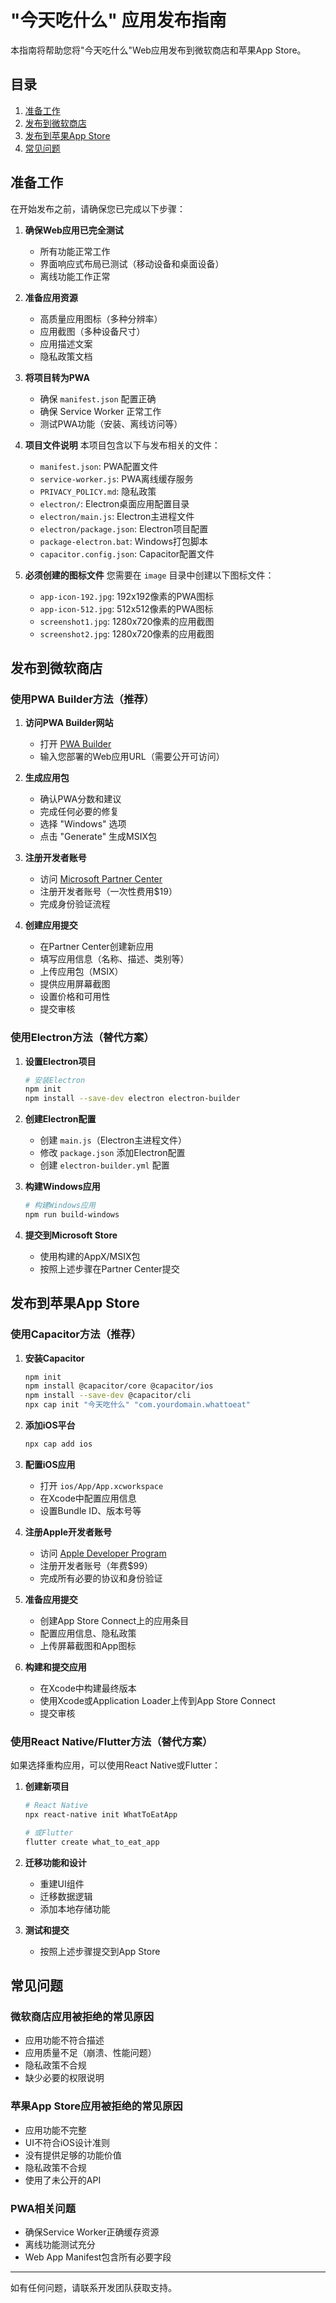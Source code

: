 # "今天吃什么" 应用发布指南

本指南将帮助您将"今天吃什么"Web应用发布到微软商店和苹果App Store。

## 目录
1. [准备工作](#准备工作)
2. [发布到微软商店](#发布到微软商店)
3. [发布到苹果App Store](#发布到苹果app-store)
4. [常见问题](#常见问题)

## 准备工作

在开始发布之前，请确保您已完成以下步骤：

1. **确保Web应用已完全测试**
   - 所有功能正常工作
   - 界面响应式布局已测试（移动设备和桌面设备）
   - 离线功能工作正常

2. **准备应用资源**
   - 高质量应用图标（多种分辨率）
   - 应用截图（多种设备尺寸）
   - 应用描述文案
   - 隐私政策文档

3. **将项目转为PWA**
   - 确保 `manifest.json` 配置正确
   - 确保 Service Worker 正常工作
   - 测试PWA功能（安装、离线访问等）

4. **项目文件说明**
   本项目包含以下与发布相关的文件：
   - `manifest.json`: PWA配置文件
   - `service-worker.js`: PWA离线缓存服务
   - `PRIVACY_POLICY.md`: 隐私政策
   - `electron/`: Electron桌面应用配置目录
   - `electron/main.js`: Electron主进程文件
   - `electron/package.json`: Electron项目配置
   - `package-electron.bat`: Windows打包脚本
   - `capacitor.config.json`: Capacitor配置文件

5. **必须创建的图标文件**
   您需要在 `image` 目录中创建以下图标文件：
   - `app-icon-192.jpg`: 192x192像素的PWA图标
   - `app-icon-512.jpg`: 512x512像素的PWA图标
   - `screenshot1.jpg`: 1280x720像素的应用截图
   - `screenshot2.jpg`: 1280x720像素的应用截图

## 发布到微软商店

### 使用PWA Builder方法（推荐）

1. **访问PWA Builder网站**
   - 打开 [PWA Builder](https://www.pwabuilder.com/)
   - 输入您部署的Web应用URL（需要公开可访问）

2. **生成应用包**
   - 确认PWA分数和建议
   - 完成任何必要的修复
   - 选择 "Windows" 选项
   - 点击 "Generate" 生成MSIX包

3. **注册开发者账号**
   - 访问 [Microsoft Partner Center](https://partner.microsoft.com/)
   - 注册开发者账号（一次性费用$19）
   - 完成身份验证流程

4. **创建应用提交**
   - 在Partner Center创建新应用
   - 填写应用信息（名称、描述、类别等）
   - 上传应用包（MSIX）
   - 提供应用屏幕截图
   - 设置价格和可用性
   - 提交审核

### 使用Electron方法（替代方案）

1. **设置Electron项目**
   ```bash
   # 安装Electron
   npm init
   npm install --save-dev electron electron-builder
   ```

2. **创建Electron配置**
   - 创建 `main.js`（Electron主进程文件）
   - 修改 `package.json` 添加Electron配置
   - 创建 `electron-builder.yml` 配置

3. **构建Windows应用**
   ```bash
   # 构建Windows应用
   npm run build-windows
   ```

4. **提交到Microsoft Store**
   - 使用构建的AppX/MSIX包
   - 按照上述步骤在Partner Center提交

## 发布到苹果App Store

### 使用Capacitor方法（推荐）

1. **安装Capacitor**
   ```bash
   npm init
   npm install @capacitor/core @capacitor/ios
   npm install --save-dev @capacitor/cli
   npx cap init "今天吃什么" "com.yourdomain.whattoeat"
   ```

2. **添加iOS平台**
   ```bash
   npx cap add ios
   ```

3. **配置iOS应用**
   - 打开 `ios/App/App.xcworkspace`
   - 在Xcode中配置应用信息
   - 设置Bundle ID、版本号等

4. **注册Apple开发者账号**
   - 访问 [Apple Developer Program](https://developer.apple.com/programs/)
   - 注册开发者账号（年费$99）
   - 完成所有必要的协议和身份验证

5. **准备应用提交**
   - 创建App Store Connect上的应用条目
   - 配置应用信息、隐私政策
   - 上传屏幕截图和App图标

6. **构建和提交应用**
   - 在Xcode中构建最终版本
   - 使用Xcode或Application Loader上传到App Store Connect
   - 提交审核

### 使用React Native/Flutter方法（替代方案）

如果选择重构应用，可以使用React Native或Flutter：

1. **创建新项目**
   ```bash
   # React Native
   npx react-native init WhatToEatApp
   
   # 或Flutter
   flutter create what_to_eat_app
   ```

2. **迁移功能和设计**
   - 重建UI组件
   - 迁移数据逻辑
   - 添加本地存储功能

3. **测试和提交**
   - 按照上述步骤提交到App Store

## 常见问题

### 微软商店应用被拒绝的常见原因
- 应用功能不符合描述
- 应用质量不足（崩溃、性能问题）
- 隐私政策不合规
- 缺少必要的权限说明

### 苹果App Store应用被拒绝的常见原因
- 应用功能不完整
- UI不符合iOS设计准则
- 没有提供足够的功能价值
- 隐私政策不合规
- 使用了未公开的API

### PWA相关问题
- 确保Service Worker正确缓存资源
- 离线功能测试充分
- Web App Manifest包含所有必要字段

---

如有任何问题，请联系开发团队获取支持。 